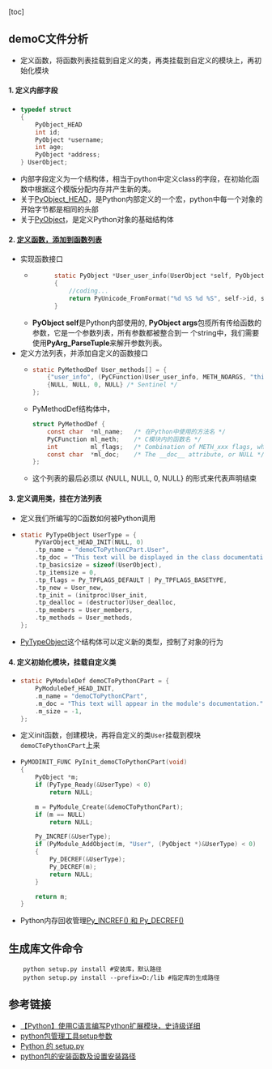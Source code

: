 [toc]
## demoC文件分析
* 定义函数，将函数列表挂载到自定义的类，再类挂载到自定义的模块上，再初始化模块
#### 1. 定义内部字段
*   ```c
    typedef struct
    {
        PyObject_HEAD
        int id;
        PyObject *username;
        int age;
        PyObject *address;
    } UserObject;
    ```
* 内部字段定义为一个结构体，相当于python中定义class的字段，在初始化函数中根据这个模版分配内存并产生新的类。
* 关于[PyObject_HEAD](https://zhuanlan.zhihu.com/p/137760766)，是Python内部定义的一个宏，python中每一个对象的开始字节都是相同的头部
* 关于[PyObject](https://www.w3cschool.cn/article/29330845.html)，是定义Python对象的基础结构体
#### 2. [定义函数，添加到函数列表](https://segmentfault.com/a/1190000015724170)
* 实现函数接口
    * ```c
            static PyObject *User_user_info(UserObject *self, PyObject *Py_UNUSED(ignored))
            {
                //coding...
                return PyUnicode_FromFormat("%d %S %d %S", self->id, self->username, self->age, self->address);
            }
        ```
    * **PyObject self**是Python内部使用的, **PyObject args**包揽所有传给函数的参数，它是一个参数列表，所有参数都被整合到一  个string中，我们需要使用**PyArg_ParseTuple**来解开参数列表。
* 定义方法列表，并添加自定义的函数接口
    *   ```c
        static PyMethodDef User_methods[] = {
            {"user_info", (PyCFunction)User_user_info, METH_NOARGS, "this fuction will display."},
            {NULL, NULL, 0, NULL} /* Sentinel */
        };
        ```
    * PyMethodDef结构体中，
        ```c
        struct PyMethodDef {
            const char  *ml_name;   /* 在Python中使用的方法名 */
            PyCFunction ml_meth;    /* C模块内的函数名 */
            int         ml_flags;   /* Combination of METH_xxx flags, which mostly describe the args expected by the C func */
            const char  *ml_doc;    /* The __doc__ attribute, or NULL */
        };
        ```
    * 这个列表的最后必须以 {NULL, NULL, 0, NULL} 的形式来代表声明结束 

#### 3. 定义调用类，挂在方法列表
* 定义我们所编写的C函数如何被Python调用
*   ```c
    static PyTypeObject UserType = {
        PyVarObject_HEAD_INIT(NULL, 0)                                          //
        .tp_name = "demoCToPythonCPart.User",                                   //类名
        .tp_doc = "This text will be displayed in the class documentation.",    //此处的字符串降作为模块的python doc出现，可在python中通过__doc__调用
        .tp_basicsize = sizeof(UserObject),                                     //为了告诉python需要分配多少内存
        .tp_itemsize = 0,                                                       //如果不是长度可以变化的类，此处总是为0
        .tp_flags = Py_TPFLAGS_DEFAULT | Py_TPFLAGS_BASETYPE,                   //定义类的类型掩码，所有的类都应该包含Py_TPFLAGS_DEFAULT，所以也是固定写法，不用特别在意。后面会引入一些其他类型掩码
        .tp_new = User_new,                                                     //要创建对象，必须提供tp_new处理程序，相当于Python函数__new__()，但必须显式指定。在本例中，我们使用API函数User_new()提供的默认实现
        .tp_init = (initproc)User_init,                                         //
        .tp_dealloc = (destructor)User_dealloc,                                 //
        .tp_members = User_members,                                             //
        .tp_methods = User_methods,                                             //挂载自定义的方法列表
    };
    ```
* [PyTypeObject](https://blog.csdn.net/zhangyifei216/article/details/50581787)这个结构体可以定义新的类型，控制了对象的行为
#### 4. 定义初始化模块，挂载自定义类
*   ```c
    static PyModuleDef demoCToPythonCPart = {
        PyModuleDef_HEAD_INIT,
        .m_name = "demoCToPythonCPart",                                         //模块名称
        .m_doc = "This text will appear in the module's documentation.",
        .m_size = -1,
    };
    ```
* 定义init函数，创建模块，再将自定义的类`User`挂载到模块`demoCToPythonCPart`上来
*   ```c
    PyMODINIT_FUNC PyInit_demoCToPythonCPart(void)
    {
        PyObject *m;
        if (PyType_Ready(&UserType) < 0)
            return NULL;

        m = PyModule_Create(&demoCToPythonCPart);
        if (m == NULL)
            return NULL;

        Py_INCREF(&UserType);
        if (PyModule_AddObject(m, "User", (PyObject *)&UserType) < 0)
        {
            Py_DECREF(&UserType);
            Py_DECREF(m);
            return NULL;
        }

        return m;
    }
    ```
* Python内存回收管理[Py_INCREF() 和 Py_DECREF()](https://www.zybuluo.com/dream-cheny/note/346447)

## 生成库文件命令
```shell
    python setup.py install #安装库，默认路径
    python setup.py install --prefix=D:/lib #指定库的生成路径
```

## 参考链接
* [【Python】使用C语言编写Python扩展模块，史诗级详细](https://blog.csdn.net/bitekong/article/details/119954575)
* [python包管理工具setup参数](https://www.cnblogs.com/potato-chip/p/9106225.html)
* [ Python 的 setup.py](https://zhuanlan.zhihu.com/p/276461821)
* [python包的安装函数及设置安装路径](https://blog.csdn.net/sowhatgavin/article/details/81912541)
